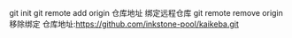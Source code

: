 git init
git remote add origin 仓库地址  绑定远程仓库
git remote remove origin           移除绑定
仓库地址:https://github.com/inkstone-pool/kaikeba.git